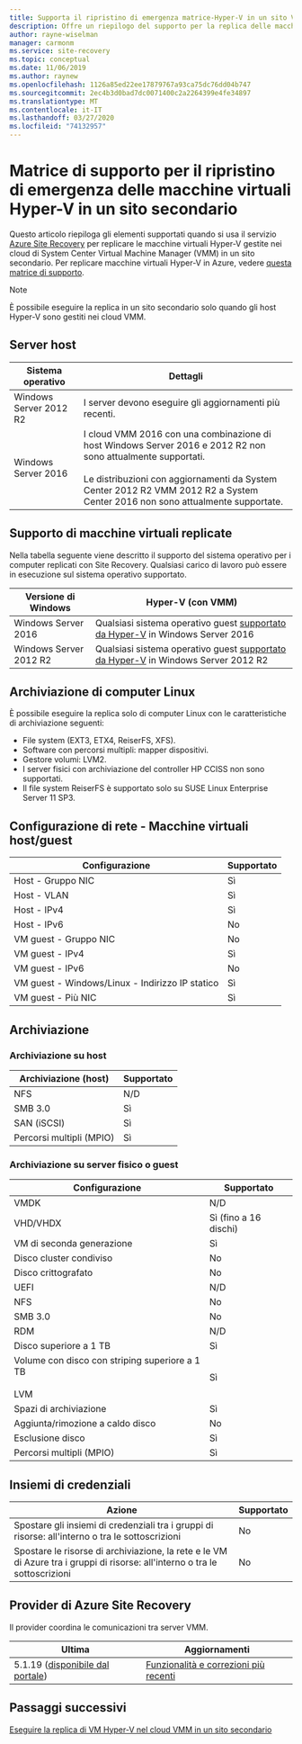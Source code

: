 ```yaml
---
title: Supporta il ripristino di emergenza matrice-Hyper-V in un sito VMM secondario con Azure Site Recovery
description: Offre un riepilogo del supporto per la replica delle macchine virtuali Hyper-V di cloud VMM in un sito secondario con Azure Site Recovery.
author: rayne-wiselman
manager: carmonm
ms.service: site-recovery
ms.topic: conceptual
ms.date: 11/06/2019
ms.author: raynew
ms.openlocfilehash: 1126a85ed22ee17879767a93ca75dc76dd04b747
ms.sourcegitcommit: 2ec4b3d0bad7dc0071400c2a2264399e4fe34897
ms.translationtype: MT
ms.contentlocale: it-IT
ms.lasthandoff: 03/27/2020
ms.locfileid: "74132957"
---
```

# <a name="support-matrix-for-disaster-recovery-of-hyper-v-vms-to-a-secondary-site"></a>Matrice di supporto per il ripristino di emergenza delle macchine virtuali Hyper-V in un sito secondario

Questo articolo riepiloga gli elementi supportati quando si usa il servizio [Azure Site Recovery](site-recovery-overview.md) per replicare le macchine virtuali Hyper-V gestite nei cloud di System Center Virtual Machine Manager (VMM) in un sito secondario. Per replicare macchine virtuali Hyper-V in Azure, vedere [questa matrice di supporto](hyper-v-azure-support-matrix.md).

> [!NOTE]
> È possibile eseguire la replica in un sito secondario solo quando gli host Hyper-V sono gestiti nei cloud VMM.


## <a name="host-servers"></a>Server host

**Sistema operativo** | **Dettagli**
--- | ---
Windows Server 2012 R2 | I server devono eseguire gli aggiornamenti più recenti.
Windows Server 2016 |  I cloud VMM 2016 con una combinazione di host Windows Server 2016 e 2012 R2 non sono attualmente supportati.<br/><br/> Le distribuzioni con aggiornamenti da System Center 2012 R2 VMM 2012 R2 a System Center 2016 non sono attualmente supportate.


## <a name="replicated-vm-support"></a>Supporto di macchine virtuali replicate

Nella tabella seguente viene descritto il supporto del sistema operativo per i computer replicati con Site Recovery. Qualsiasi carico di lavoro può essere in esecuzione sul sistema operativo supportato.

**Versione di Windows** | **Hyper-V (con VMM)**
--- | ---
Windows Server 2016 | Qualsiasi sistema operativo guest [supportato da Hyper-V](https://docs.microsoft.com/windows-server/virtualization/hyper-v/Supported-Windows-guest-operating-systems-for-Hyper-V-on-Windows) in Windows Server 2016 
Windows Server 2012 R2 | Qualsiasi sistema operativo guest [supportato da Hyper-V](https://docs.microsoft.com/previous-versions/windows/it-pro/windows-server-2012-R2-and-2012/dn792027%28v%3dws.11%29) in Windows Server 2012 R2

## <a name="linux-machine-storage"></a>Archiviazione di computer Linux

È possibile eseguire la replica solo di computer Linux con le caratteristiche di archiviazione seguenti:

- File system (EXT3, ETX4, ReiserFS, XFS).
- Software con percorsi multipli: mapper dispositivi.
- Gestore volumi: LVM2.
- I server fisici con archiviazione del controller HP CCISS non sono supportati.
- Il file system ReiserFS è supportato solo su SUSE Linux Enterprise Server 11 SP3.

## <a name="network-configuration---hostguest-vm"></a>Configurazione di rete - Macchine virtuali host/guest

**Configurazione** | **Supportato**  
--- | --- 
Host - Gruppo NIC | Sì 
Host - VLAN | Sì 
Host - IPv4 | Sì 
Host - IPv6 | No 
VM guest - Gruppo NIC | No
VM guest - IPv4 | Sì
VM guest - IPv6 | No
VM guest - Windows/Linux - Indirizzo IP statico | Sì
VM guest - Più NIC | Sì


## <a name="storage"></a>Archiviazione

### <a name="host-storage"></a>Archiviazione su host

**Archiviazione (host)** | **Supportato**
--- | --- 
NFS | N/D
SMB 3.0 |  Sì
SAN (iSCSI) | Sì
Percorsi multipli (MPIO) | Sì

### <a name="guest-or-physical-server-storage"></a>Archiviazione su server fisico o guest

**Configurazione** | **Supportato**
--- | --- | 
VMDK |  N/D
VHD/VHDX | Sì (fino a 16 dischi)
VM di seconda generazione | Sì
Disco cluster condiviso | No
Disco crittografato | No
UEFI| N/D
NFS | No
SMB 3.0 | No
RDM | N/D
Disco superiore a 1 TB | Sì
Volume con disco con striping superiore a 1 TB<br/><br/> LVM | Sì
Spazi di archiviazione | Sì
Aggiunta/rimozione a caldo disco | No
Esclusione disco | Sì
Percorsi multipli (MPIO) | Sì

## <a name="vaults"></a>Insiemi di credenziali

**Azione** | **Supportato**
--- | --- 
Spostare gli insiemi di credenziali tra i gruppi di risorse: all'interno o tra le sottoscrizioni |  No
Spostare le risorse di archiviazione, la rete e le VM di Azure tra i gruppi di risorse: all'interno o tra le sottoscrizioni | No

## <a name="azure-site-recovery-provider"></a>Provider di Azure Site Recovery

Il provider coordina le comunicazioni tra server VMM. 

**Ultima** | **Aggiornamenti**
--- | --- 
5.1.19 ([disponibile dal portale](https://aka.ms/downloaddra)) | [Funzionalità e correzioni più recenti](https://support.microsoft.com/kb/3155002)



## <a name="next-steps"></a>Passaggi successivi

[Eseguire la replica di VM Hyper-V nel cloud VMM in un sito secondario](tutorial-vmm-to-vmm.md)

